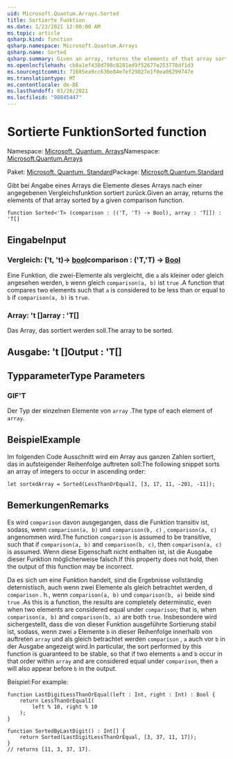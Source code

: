 ```yaml
---
uid: Microsoft.Quantum.Arrays.Sorted
title: Sortierte Funktion
ms.date: 1/23/2021 12:00:00 AM
ms.topic: article
qsharp.kind: function
qsharp.namespace: Microsoft.Quantum.Arrays
qsharp.name: Sorted
qsharp.summary: Given an array, returns the elements of that array sorted by a given comparison function.
ms.openlocfilehash: cb8a1ef438d798c8201ed9f52677e253770df1d3
ms.sourcegitcommit: 71605ea9cc630e84e7ef29027e1f0ea06299747e
ms.translationtype: MT
ms.contentlocale: de-DE
ms.lasthandoff: 01/26/2021
ms.locfileid: "98845447"
---
```

# <a name="sorted-function"></a><span data-ttu-id="866c4-102">Sortierte Funktion</span><span class="sxs-lookup"><span data-stu-id="866c4-102">Sorted function</span></span>

<span data-ttu-id="866c4-103">Namespace: [Microsoft. Quantum. Arrays](xref:Microsoft.Quantum.Arrays)</span><span class="sxs-lookup"><span data-stu-id="866c4-103">Namespace: [Microsoft.Quantum.Arrays](xref:Microsoft.Quantum.Arrays)</span></span>

<span data-ttu-id="866c4-104">Paket: [Microsoft. Quantum. Standard](https://nuget.org/packages/Microsoft.Quantum.Standard)</span><span class="sxs-lookup"><span data-stu-id="866c4-104">Package: [Microsoft.Quantum.Standard](https://nuget.org/packages/Microsoft.Quantum.Standard)</span></span>


<span data-ttu-id="866c4-105">Gibt bei Angabe eines Arrays die Elemente dieses Arrays nach einer angegebenen Vergleichsfunktion sortiert zurück.</span><span class="sxs-lookup"><span data-stu-id="866c4-105">Given an array, returns the elements of that array sorted by a given comparison function.</span></span>

```qsharp
function Sorted<'T> (comparison : (('T, 'T) -> Bool), array : 'T[]) : 'T[]
```


## <a name="input"></a><span data-ttu-id="866c4-106">Eingabe</span><span class="sxs-lookup"><span data-stu-id="866c4-106">Input</span></span>

### <a name="comparison--tt---bool"></a><span data-ttu-id="866c4-107">Vergleich: ('t, 't)-> [bool](xref:microsoft.quantum.lang-ref.bool)</span><span class="sxs-lookup"><span data-stu-id="866c4-107">comparison : ('T,'T) -> [Bool](xref:microsoft.quantum.lang-ref.bool)</span></span>

<span data-ttu-id="866c4-108">Eine Funktion, die zwei-Elemente als vergleicht, die `a` als kleiner oder gleich angesehen werden, `b` wenn gleich `comparison(a, b)` ist `true` .</span><span class="sxs-lookup"><span data-stu-id="866c4-108">A function that compares two elements such that `a` is considered to be less than or equal to `b` if `comparison(a, b)` is `true`.</span></span>


### <a name="array--t"></a><span data-ttu-id="866c4-109">Array: 't []</span><span class="sxs-lookup"><span data-stu-id="866c4-109">array : 'T[]</span></span>

<span data-ttu-id="866c4-110">Das Array, das sortiert werden soll.</span><span class="sxs-lookup"><span data-stu-id="866c4-110">The array to be sorted.</span></span>



## <a name="output--t"></a><span data-ttu-id="866c4-111">Ausgabe: 't []</span><span class="sxs-lookup"><span data-stu-id="866c4-111">Output : 'T[]</span></span>



## <a name="type-parameters"></a><span data-ttu-id="866c4-112">Typparameter</span><span class="sxs-lookup"><span data-stu-id="866c4-112">Type Parameters</span></span>

### <a name="t"></a><span data-ttu-id="866c4-113">GIF</span><span class="sxs-lookup"><span data-stu-id="866c4-113">'T</span></span>

<span data-ttu-id="866c4-114">Der Typ der einzelnen Elemente von `array` .</span><span class="sxs-lookup"><span data-stu-id="866c4-114">The type of each element of `array`.</span></span>

## <a name="example"></a><span data-ttu-id="866c4-115">Beispiel</span><span class="sxs-lookup"><span data-stu-id="866c4-115">Example</span></span>

<span data-ttu-id="866c4-116">Im folgenden Code Ausschnitt wird ein Array aus ganzen Zahlen sortiert, das in aufsteigender Reihenfolge auftreten soll:</span><span class="sxs-lookup"><span data-stu-id="866c4-116">The following snippet sorts an array of integers to occur in ascending order:</span></span>

```qsharp
let sortedArray = Sorted(LessThanOrEqualI, [3, 17, 11, -201, -11]);
```

## <a name="remarks"></a><span data-ttu-id="866c4-117">Bemerkungen</span><span class="sxs-lookup"><span data-stu-id="866c4-117">Remarks</span></span>

<span data-ttu-id="866c4-118">Es wird `comparison` davon ausgegangen, dass die Funktion transitiv ist, sodass, wenn `comparison(a, b)` und `comparison(b, c)` , `comparison(a, c)` angenommen wird.</span><span class="sxs-lookup"><span data-stu-id="866c4-118">The function `comparison` is assumed to be transitive, such that if `comparison(a, b)` and `comparison(b, c)`, then `comparison(a, c)` is assumed.</span></span> <span data-ttu-id="866c4-119">Wenn diese Eigenschaft nicht enthalten ist, ist die Ausgabe dieser Funktion möglicherweise falsch.</span><span class="sxs-lookup"><span data-stu-id="866c4-119">If this property does not hold, then the output of this function may be incorrect.</span></span>

<span data-ttu-id="866c4-120">Da es sich um eine Funktion handelt, sind die Ergebnisse vollständig deternistisch, auch wenn zwei Elemente als gleich betrachtet werden, d `comparison` . h., wenn `comparison(a, b)` und `comparison(b, a)` beide sind `true` .</span><span class="sxs-lookup"><span data-stu-id="866c4-120">As this is a function, the results are completely determinstic, even when two elements are considered equal under `comparison`; that is, when `comparison(a, b)` and `comparison(b, a)` are both `true`.</span></span>
<span data-ttu-id="866c4-121">Insbesondere wird sichergestellt, dass die von dieser Funktion ausgeführte Sortierung stabil ist, sodass, wenn zwei `a` Elemente `b` in dieser Reihenfolge innerhalb von auftreten `array` und als gleich betrachtet werden `comparison` , `a` auch vor `b` in der Ausgabe angezeigt wird.</span><span class="sxs-lookup"><span data-stu-id="866c4-121">In particular, the sort performed by this function is guaranteed to be stable, so that if two elements `a` and `b` occur in that order within `array` and are considered equal under `comparison`, then `a` will also appear before `b` in the output.</span></span>

<span data-ttu-id="866c4-122">Beispiel:</span><span class="sxs-lookup"><span data-stu-id="866c4-122">For example:</span></span>

```qsharp
function LastDigitLessThanOrEqual(left : Int, right : Int) : Bool {
    return LessThanOrEqualI(
        left % 10, right % 10
    );
}

function SortedByLastDigit() : Int[] {
    return Sorted(LastDigitLessThanOrEqual, [3, 37, 11, 17]);
}
// returns [11, 3, 37, 17].
```